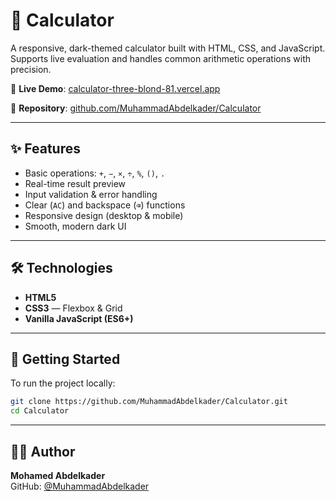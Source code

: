 # 🧮 Calculator

A responsive, dark-themed calculator built with HTML, CSS, and JavaScript.  
Supports live evaluation and handles common arithmetic operations with precision.

🔗 **Live Demo**: [calculator-three-blond-81.vercel.app](https://calculator-zeta-roan-87.vercel.app/)

📁 **Repository**: [github.com/MuhammadAbdelkader/Calculator](https://github.com/MuhammadAbdelkader/Calculator)

---

## ✨ Features

- Basic operations: `+`, `−`, `×`, `÷`, `%`, `()`, `.`
- Real-time result preview
- Input validation & error handling
- Clear (`AC`) and backspace (`⌫`) functions
- Responsive design (desktop & mobile)
- Smooth, modern dark UI

---

## 🛠️ Technologies

- **HTML5**
- **CSS3** — Flexbox & Grid
- **Vanilla JavaScript (ES6+)**

---

## 🚀 Getting Started

To run the project locally:

```bash
git clone https://github.com/MuhammadAbdelkader/Calculator.git
cd Calculator
```

---

## 👨‍💻 Author

**Mohamed Abdelkader**  
GitHub: [@MuhammadAbdelkader](https://github.com/MuhammadAbdelkader)

